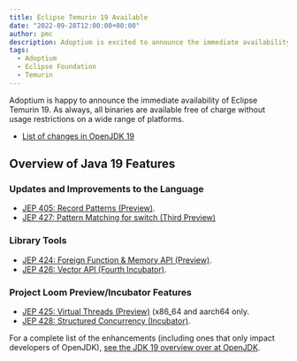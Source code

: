```yaml
---
title: Eclipse Temurin 19 Available
date: "2022-09-28T12:00:00+00:00"
author: pmc
description: Adoptium is excited to announce the immediate availability of Eclipse Temurin 19.
tags:
  - Adoptium
  - Eclipse Foundation
  - Temurin
---
```


Adoptium is happy to announce the immediate availability of Eclipse Temurin 19. As always, all binaries are available free of charge without usage restrictions on a wide range of platforms.

* [List of changes in OpenJDK 19](https://bugs.openjdk.org/browse/JDK-8294028?jql=project%20%3D%20JDK%20AND%20fixVersion%20%3D%20%2219%22%20ORDER%20BY%20created%20DESC)

## Overview of Java 19 Features

### Updates and Improvements to the Language

* [JEP 405: Record Patterns (Preview)](https://openjdk.java.net/jeps/405).
* [JEP 427: Pattern Matching for switch (Third Preview)](https://openjdk.java.net/jeps/427)

### Library Tools

* [JEP 424: Foreign Function & Memory API (Preview)](https://openjdk.java.net/jeps/424).
* [JEP 426: Vector API (Fourth Incubator)](https://openjdk.java.net/jeps/426).

### Project Loom Preview/Incubator Features

* [JEP 425: Virtual Threads (Preview)](https://openjdk.java.net/jeps/425) (x86_64 and aarch64 only.
* [JEP 428: Structured Concurrency (Incubator)](https://openjdk.java.net/jeps/428).

For a complete list of the enhancements (including ones that only impact developers of OpenJDK), [see the JDK 19 overview over at OpenJDK](https://openjdk.java.net/projects/jdk/19/).
